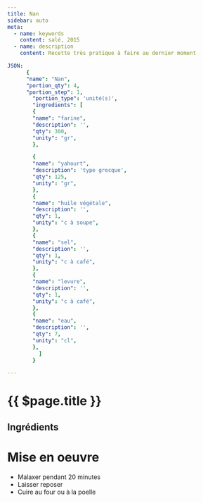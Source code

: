```yaml
---
title: Nan
sidebar: auto
meta:
  - name: keywords
    content: salé, 2015
  - name: description
    content: Recette très pratique à faire au dernier moment

JSON:
      {
      "name": "Nan",
      "portion_qty": 4,
      "portion_step": 1,
        "portion_type": 'unité(s)',
        "ingredients": [
        {
        "name": "farine",
        "description": '',
        "qty": 300,
        "unity": "gr",
        },

        {
        "name": "yahourt",
        "description": 'type grecque',
        "qty": 125,
        "unity": "gr",
        },
        {
        "name": "huile végétale",
        "description": '',
        "qty": 1,
        "unity": "c à soupe",
        },
        {
        "name": "sel",
        "description": '',
        "qty": 1,
        "unity": "c à café",
        },
        {
        "name": "levure",
        "description": '',
        "qty": 1,
        "unity": "c à café",
        },
        {
        "name": "eau",
        "description": '',
        "qty": 7,
        "unity": "cl",
        },
          ]
        }

---
```


# {{ $page.title }}

## Ingrédients

<recipePortion :recette="$page.frontmatter.JSON" />

# Mise en oeuvre

- Malaxer pendant 20 minutes
- Laisser reposer
- Cuire au four ou à la poelle
